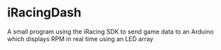 iRacingDash
===========

A small program using the iRacing SDK to send game data to an Arduino which displays RPM in real time using an LED array
